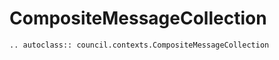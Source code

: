 # CompositeMessageCollection

```{eval-rst}
.. autoclass:: council.contexts.CompositeMessageCollection
```
